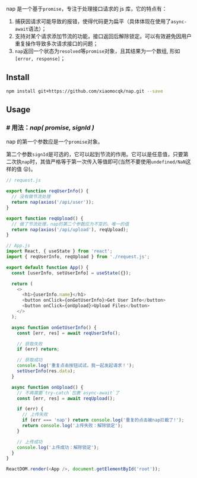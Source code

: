 nap 是一个基于`promise`，专注于处理接口请求的 js 库，它的特点有：

1. 捕获因请求可能导致的报错，使得代码更为扁平（具体体现在使用了`async-await`语法）；
2. 支持对某个请求添加节流的功能，接口返回后解除锁定。可以有效避免因用户重复操作导致多次请求接口的问题；
3. `nap`返回一个状态为`resolved`等`promise`对象，且其结果为一个数组, 形如`[error, response]`；

## Install

```sh
npm install git+https://github.com/xiaomocqk/nap.git --save
```

## Usage

### \# 用法：**_nap( promise, signId )_**

nap 的第一个参数应是一个`promise`对象。

第二个参数`signId`是可选的，它可以起到节流的作用。它可以是任意值，只要第二次执`nap`时，其值严格等于第一次传入等值即可(当然不要使用`undefined/NaN`这样的值 😛)。

```js
// request.js

export function reqUserInfo() {
  // 没有做节流处理
  return nap(axios('/api/user'));
}

export function reqUpload() {
  // 做了节流处理，nap的第二个参数应为不变的、唯一的值
  return nap(axios('/api/upload'), reqUpload);
}
```

```js
// App.js
import React, { useState } from 'react';
import { reqUserInfo, reqUpload } from './request.js';

export default function App() {
  const [userInfo, setUserInfo] = useState({});

  return (
    <>
      <h1>{userInfo.name}</h1>
      <button onClick={onGetUserInfo}>Get User Info</button>
      <button onClick={onUpload}>Upload Files</button>
    </>
  );

  async function onGetUserInfo() {
    const [err, res] = await reqUserInfo();

    // 获取失败
    if (err) return;

    // 获取成功
    console.log('重复点击按钮试试，我一起发起请求！');
    setUserInfo(res.data);
  }

  async function onUpload() {
    // 不再需要`try-catch`包裹`async-await`了
    const [err, res] = await reqUpload();

    if (err) {
      // 上传失败
      if (err === 'nap') return console.log('重复的点击被nap拦截了!');
      return console.log('上传失败：解除锁定');
    }

    // 上传成功
    console.log('上传成功：解除锁定');
  }
}

ReactDOM.render(<App />, document.getElementById('root'));
```
